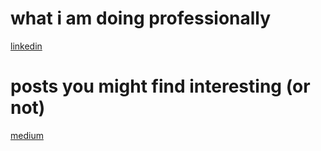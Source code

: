 # what i am doing professionally

[linkedin](https://www.linkedin.com/in/sean-taehoon-yoon/)

# posts you might find interesting (or not)

[medium](https://medium.com/@seantywork)

